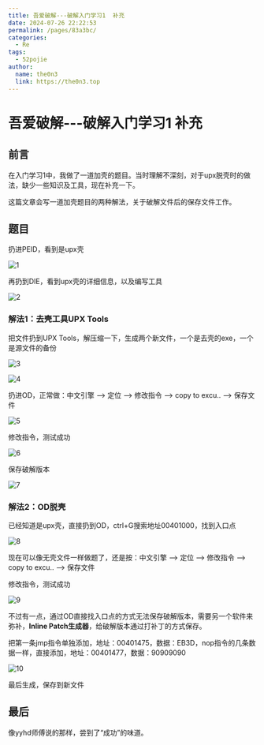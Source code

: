 ```yaml
---
title: 吾爱破解---破解入门学习1  补充
date: 2024-07-26 22:22:53
permalink: /pages/83a3bc/
categories:
  - Re
tags:
  - 52pojie
author: 
  name: the0n3
  link: https://the0n3.top
---
```


# 吾爱破解---破解入门学习1  补充

## 前言

在入门学习1中，我做了一道加壳的题目。当时理解不深刻，对于upx脱壳时的做法，缺少一些知识及工具，现在补充一下。

这篇文章会写一道加壳题目的两种解法，关于破解文件后的保存文件工作。

## 题目

扔进PEID，看到是upx壳

![1](https://the0n3.top/medias/rec/1.png)

再扔到DIE，看到upx壳的详细信息，以及编写工具

![2](https://the0n3.top/medias/rec/2.png)

### 解法1：去壳工具UPX Tools

把文件扔到UPX Tools，解压缩一下，生成两个新文件，一个是去壳的exe，一个是源文件的备份

![3](https://the0n3.top/medias/rec/3.png)


![4](https://the0n3.top/medias/rec/5.png)

扔进OD，正常做：中文引擎  -->  定位  -->  修改指令  -->  copy to excu..  -->  保存文件

![5](https://the0n3.top/medias/rec/4.png)

修改指令，测试成功

![6](https://the0n3.top/medias/rec/6.png)

保存破解版本

![7](https://the0n3.top/medias/rec/7.png)

### 解法2：OD脱壳

已经知道是upx壳，直接扔到OD，ctrl+G搜索地址00401000，找到入口点

![8](https://the0n3.top/medias/rec/8.png)

现在可以像无壳文件一样做题了，还是按：中文引擎  -->  定位  -->  修改指令  -->  copy to excu..  -->  保存文件

修改指令，测试成功

![9](https://the0n3.top/medias/rec/9.png)

不过有一点，通过OD直接找入口点的方式无法保存破解版本，需要另一个软件来弥补，**Inline Patch生成器**，给破解版本通过打补丁的方式保存。

把第一条jmp指令单独添加，地址：00401475，数据：EB3D，nop指令的几条数据一样，直接添加，地址：00401477，数据：90909090

![10](https://the0n3.top/medias/rec/10.png)

最后生成，保存到新文件

## 最后

像yyhd师傅说的那样，尝到了“成功”的味道。
